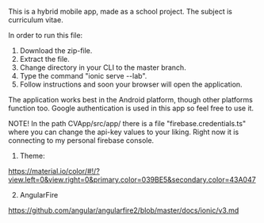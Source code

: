 This is a hybrid mobile app, made as a school project. The subject is curriculum vitae.

In order to run this file:
1. Download the zip-file.
2. Extract the file.
4. Change directory in your CLI to the master branch.
5. Type the command "ionic serve --lab".
6. Follow instructions and soon your browser will open the application.

The application works best in the Android platform, though other platforms function too.
Google authentication is used in this app so feel free to use it.

NOTE!
In the path CVApp/src/app/ there is a file "firebase.credentials.ts" where you can change the api-key values to your liking. Right now it is connecting to my personal firebase console. 

1) Theme:

 https://material.io/color/#!/?view.left=0&view.right=0&primary.color=039BE5&secondary.color=43A047

2) AngularFire

https://github.com/angular/angularfire2/blob/master/docs/ionic/v3.md
